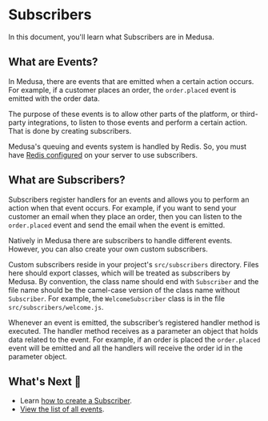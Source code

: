 # Subscribers

In this document, you'll learn what Subscribers are in Medusa.

## What are Events?

In Medusa, there are events that are emitted when a certain action occurs. For example, if a customer places an order, the `order.placed` event is emitted with the order data.

The purpose of these events is to allow other parts of the platform, or third-party integrations, to listen to those events and perform a certain action. That is done by creating subscribers.

Medusa's queuing and events system is handled by Redis. So, you must have [Redis configured](../../../tutorial/0-set-up-your-development-environment.mdx#redis) on your server to use subscribers.

## What are Subscribers?

Subscribers register handlers for an events and allows you to perform an action when that event occurs. For example, if you want to send your customer an email when they place an order, then you can listen to the `order.placed` event and send the email when the event is emitted.

Natively in Medusa there are subscribers to handle different events. However, you can also create your own custom subscribers.

Custom subscribers reside in your project's `src/subscribers` directory. Files here should export classes, which will be treated as subscribers by Medusa. By convention, the class name should end with `Subscriber` and the file name should be the camel-case version of the class name without `Subscriber`. For example, the `WelcomeSubscriber` class is in the file `src/subscribers/welcome.js`.

Whenever an event is emitted, the subscriber’s registered handler method is executed. The handler method receives as a parameter an object that holds data related to the event. For example, if an order is placed the `order.placed` event will be emitted and all the handlers will receive the order id in the parameter object.

## What's Next :rocket:

- Learn [how to create a Subscriber](create-subscriber.md).
- [View the list of all events](events-list.md).
